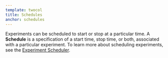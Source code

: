```yaml
---
template: twocol
title: Schedules
anchor: schedules
---
```


Experiments can be scheduled to start or stop at a particular time. A **Schedule** is a specification of a start time, stop time, or both, associated with a particular experiment. To learn more about scheduling experiments, see the <a href="https://help.optimizely.com/hc/en-us/articles/200039845-Experiment-Scheduler" target="_blank">Experiment Scheduler</a>.
